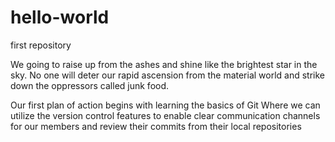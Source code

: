 # hello-world
first repository

We going to raise up from the ashes and shine like the brightest star in the sky. No one will deter our rapid ascension from the material world and strike down the oppressors called junk food.

Our first plan of action begins with learning the basics of Git
Where we can utilize the version control features to enable clear communication channels for our members
and review their commits from their local repositories
